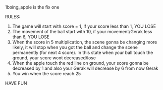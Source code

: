 1boing_apple is the fix one

RULES:
1. The game will start with score = 1, if your score less than 1, YOU LOSE
2. The movement of the ball start with 10, if your movement/Gerak less than 6, YOU LOSE
3. When the score in 5 multiplication, the scene gonna be changing more likely, it will stop when you got the ball and change the scene permanently (for next 4 score). In this state when your ball touch the ground, your score wont decreased/lose
4. When the apple touch the red line on ground, your score gonna be decreased by 1 and also your Gerak will decrease by 6 from now Gerak
5. You win when the score reach 25

HAVE FUN
